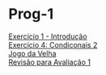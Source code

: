 # Prog-1

<a href="https://github.com/wagnerkc/Prog1/tree/exerc%C3%ADcio-1" target="_blank">Exercício 1 - Introdução</a><br>
<a href="https://github.com/wagnerkc/Prog1/tree/condicionais-2" target="_blank">Exercício 4: Condiconais 2</a><br>
<a href="https://github.com/wagnerkc/Prog1/tree/jogo-da-velha" target="_blank">Jogo da Velha</a><br>
<a href="https://github.com/wagnerkc/Prog1/tree/revisao-1" target="_blank">Revisão para Avaliação 1</a><br>
